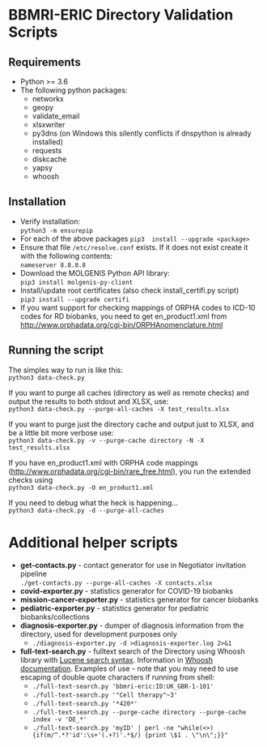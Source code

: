 # BBMRI-ERIC Directory Validation Scripts
## Requirements
- Python >= 3.6
- The following python packages:
  - networkx
  - geopy
  - validate_email
  - xlsxwriter
  - py3dns (on Windows this silently conflicts if dnspython is already installed)
  - requests
  - diskcache
  - yapsy
  - whoosh

## Installation
- Verify installation:  
  ``
python3 -m ensurepip
``
- For each of the above packages `pip3  install --upgrade <package>`
- Ensure that file `/etc/resolve.conf` exists. If it does not exist create it with the following contents:  
  ``
nameserver 8.8.8.8
``
- Download the MOLGENIS Python API library:  
  ``
pip3 install molgenis-py-client
``
- Install/update root certificates (also check install_certifi.py script)  
  ``
pip3 install --upgrade certifi
``
- If you want support for checking mappings of ORPHA codes to ICD-10 codes for RD biobanks, you need to get en_product1.xml from
  http://www.orphadata.org/cgi-bin/ORPHAnomenclature.html

## Running the script

The simples way to run is like this:  
``
python3 data-check.py
``

If you want to purge all caches (directory as well as remote checks) and output the results to both stdout and XLSX, use:  
``
python3 data-check.py --purge-all-caches -X test_results.xlsx
``

If you want to purge just the directory cache and output just to XLSX, and be a little bit more verbose use:  
``
python3 data-check.py -v --purge-cache directory -N -X test_results.xlsx
``

If you have en_product1.xml with ORPHA code mappings (http://www.orphadata.org/cgi-bin/rare_free.html), you run the extended checks using  
``
python3 data-check.py -O en_product1.xml
``

If you need to debug what the heck is happening...  
``
python3 data-check.py -d --purge-all-caches
``

# Additional helper scripts

- **get-contacts.py** - contact generator for use in Negotiator invitation pipeline  
``
./get-contacts.py --purge-all-caches -X contacts.xlsx
``
- **covid-exporter.py** - statistics generator for COVID-19 biobanks
- **mission-cancer-exporter.py** - statistics generator for cancer biobanks
- **pediatric-exporter.py** - statistics generator for pediatric biobanks/collections
- **diagnosis-exporter.py** - dumper of diagnosis information from the directory, used for development purposes only  
  - `./diagnosis-exporter.py -d >diagnosis-exporter.log 2>&1`
- **full-text-search.py** - fulltext search of the Directory using Whoosh library with [Lucene search syntax](https://lucene.apache.org/core/2_9_4/queryparsersyntax.html). Information in [Whoosh documentation](https://whoosh.readthedocs.io/en/latest/querylang.html). Examples of use - note that you may need to use escaping of double quote characters if running from shell:
  - `./full-text-search.py 'bbmri-eric:ID:UK_GBR-1-101'`
  - `./full-text-search.py '"Cell therapy"~3'`
  - `./full-text-search.py '*420*'`
  - `./full-text-search.py --purge-cache directory --purge-cache index -v 'DE_*'`
  - `./full-text-search.py 'myID' | perl -ne "while(<>) {if(m/^.*?'id':\s+'(.+?)'.*$/) {print \$1 . \"\n\";}}"`
  
